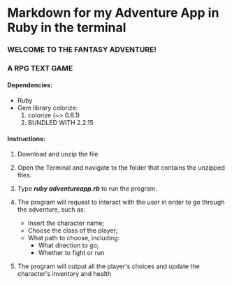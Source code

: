 # Markdown for my Adventure App in Ruby in the terminal 

### WELCOME TO THE FANTASY ADVENTURE!
### A RPG TEXT GAME

#### Dependencies:
- Ruby
- Gem library colorize:
    1. colorize (~> 0.8.1)
    1. BUNDLED WITH 2.2.15

#### Instructions:
1. Download and unzip the file

2. Open the Terminal and navigate to the folder that contains the unzipped files.

3. Type ***ruby adventureapp.rb*** to run the program.

4. The program will request to interact with the user in order to go through the adventure, such as:
    - Insert the character name;
    - Choose the class of the player;
    - What path to choose, including:
        - What direction to go;
        - Whether to fight or run

5. The program will output all the player's choices and update the character's inventory and health